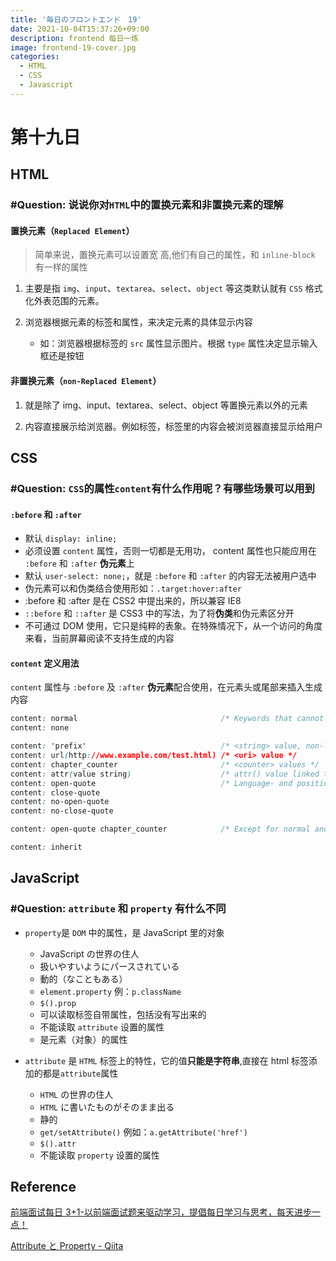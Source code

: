```yaml
---
title: '毎日のフロントエンド　19'
date: 2021-10-04T15:37:26+09:00
description: frontend 每日一练
image: frontend-19-cover.jpg
categories:
  - HTML
  - CSS
  - Javascript
---
```


# 第十九日

## HTML

### **#Question:** 说说你对`HTML`中的置换元素和非置换元素的理解

#### 置换元素（`Replaced Element`）

> 简单来说，置换元素可以设置宽 高,他们有自己的属性，和 `inline-block` 有一样的属性

1. 主要是指 `img`、`input`、`textarea`、`select`、`object` 等这类默认就有 `CSS` 格式化外表范围的元素。

2. 浏览器根据元素的标签和属性，来决定元素的具体显示内容

   - 如：浏览器根据标签的 `src` 属性显示图片。根据 `type` 属性决定显示输入框还是按钮

#### 非置换元素（`non-Replaced Element`）

1. 就是除了 img、input、textarea、select、object 等置换元素以外的元素

2. 内容直接展示给浏览器。例如标签，标签里的内容会被浏览器直接显示给用户

## CSS

### **#Question:** `CSS`的属性`content`有什么作用呢？有哪些场景可以用到

#### `:before` 和 `:after`

- 默认 `display: inline;`
- 必须设置 `content` 属性，否则一切都是无用功， content 属性也只能应用在 `:before` 和 `:after` **伪元素**上
- 默认 `user-select: none;`，就是 `:before` 和 `:after` 的内容无法被用户选中
- 伪元素可以和伪类结合使用形如：`.target:hover:after`
- :before 和 :after 是在 CSS2 中提出来的，所以兼容 IE8
- `::before` 和 `::after` 是 CSS3 中的写法，为了将**伪类**和伪元素区分开
- 不可通过 DOM 使用，它只是纯粹的表象。在特殊情况下，从一个访问的角度来看，当前屏幕阅读不支持生成的内容

#### `content` 定义用法

`content` 属性与 `:before` 及 `:after` **伪元素**配合使用，在元素头或尾部来插入生成内容

```css
content: normal                                /* Keywords that cannot be combined with other values */
content: none

content: 'prefix'                              /* <string> value, non-latin characters must be encoded e.g. \00A0 for &nbsp; */
content: url(http://www.example.com/test.html) /* <uri> value */
content: chapter_counter                       /* <counter> values */
content: attr(value string)                    /* attr() value linked to the HTML attribute value */
content: open-quote                            /* Language- and position-dependant keywords */
content: close-quote
content: no-open-quote
content: no-close-quote

content: open-quote chapter_counter            /* Except for normal and none, several values can be used simultaneously */

content: inherit

```

## JavaScript

### **#Question:** `attribute` 和 `property` 有什么不同

- `property`是 `DOM` 中的属性，是 JavaScript 里的对象

  - JavaScript の世界の住人
  - 扱いやすいようにパースされている
  - 動的（なこともある）
  - `element.property` 例：`p.className`
  - `$().prop`
  - 可以读取标签自带属性，包括没有写出来的
  - 不能读取 `attribute` 设置的属性
  - 是元素（对象）的属性

- `attribute` 是 `HTML` 标签上的特性，它的值**只能是字符串**,直接在 html 标签添加的都是`attribute`属性

  - `HTML` の世界の住人
  - `HTML` に書いたものがそのまま出る
  - 静的
  - `get/setAttribute()` 例如：`a.getAttribute('href')`
  - `$().attr`
  - 不能读取 `property` 设置的属性

## Reference

[前端面试每日 3+1-以前端面试题来驱动学习，提倡每日学习与思考，每天进步一点！](http://www.h-camel.com/index.html)

[Attribute と Property - Qiita](https://qiita.com/jkr_2255/items/66a16bd969454ee8b114)
